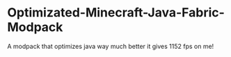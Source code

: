 # Optimizated-Minecraft-Java-Fabric-Modpack
A modpack that optimizes java way much better it gives 1152 fps on me! 
